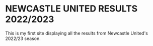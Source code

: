 # NEWCASTLE UNITED RESULTS 2022/2023

This is my first site displaying all the results from Newcastle United's 2022/23 season.
